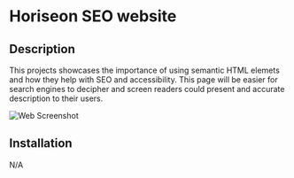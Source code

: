 # Horiseon SEO website

## Description

This projects showcases the importance of using semantic HTML elemets and how they help with SEO and accessibility.
This page will be easier for search engines to decipher and screen readers could present and accurate description to their
users.

![Web Screenshot](./assets/images/web-screenshot.png"?raw=true "Web Screenshot")

## Installation

N/A
